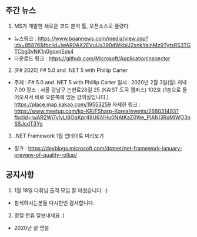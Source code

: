 ## 주간 뉴스 

1. MS가 개발한 새로운 코드 분석 툴, 오픈소스로 풀렸다
 - 뉴스링크 : https://www.boannews.com/media/view.asp?idx=85876&fbclid=IwAR0AX2EVuUx390dWkbIJ2xnkYaInMz9TytsRS3TGTCbg3vNK1n0goxnEps4
 - 다운로드 링크 : https://github.com/Microsoft/ApplicationInspector

2. [F# 2020] F# 5.0 and .NET 5 with Phillip Carter
- 주제 : F# 5.0 and .NET 5 with Phillip Carter
  일시 : 2020년 2월 3일(월) 저녁 7:00
  장소 : 서울 강남구 논현로28길 25 (KAIST 도곡 캠퍼스) 102호
  (1층으로 들어오셔서 바로 오른쪽에 있는 강의실입니다.)
  https://place.map.kakao.com/19553259
  자세한 링크 : https://www.meetup.com/ko-KR/FSharp-Korea/events/268031493?fbclid=IwAR2Wj7vlyLI8OqKpr49U6iVHu0NAtKaZ0We_PjANI3RxMiWO3nSSJcdT3Yg
 
3. .NET Framework 1월 업데이트 미리보기
 - 링크 : https://devblogs.microsoft.com/dotnet/net-framework-january-preview-of-quality-rollup/
 
## 공지사항
1. 1월 18일 다휘님 출격 모임 잘 마쳤습니다. :) 
 - 참석하시는분들 다시한번 감사합니다. 

2. 명절 연휴 잘보내세요 :)
 -  2020년 설 명절 
